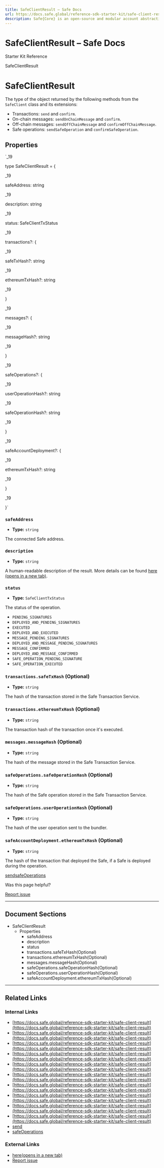 ```yaml
---
title: SafeClientResult – Safe Docs
url: https://docs.safe.global/reference-sdk-starter-kit/safe-client-result
description: Safe{Core} is an open-source and modular account abstraction stack. Learn about its features and how to use it.
---
```


# SafeClientResult – Safe Docs

Starter Kit Reference

SafeClientResult

# SafeClientResult

The type of the object returned by the following methods from the `SafeClient` class and its extensions:

- Transactions: `send` and `confirm`.
- On-chain messages: `sendOnChainMessage` and `confirm`.
- Off-chain messages: `sendOffChainMessage` and `confirmOffChainMessage`.
- Safe operations: `sendSafeOperation` and `confirmSafeOperation`.

## Properties

`_19

type SafeClientResult = {

_19

safeAddress: string

_19

description: string

_19

status: SafeClientTxStatus

_19

transactions?: {

_19

safeTxHash?: string

_19

ethereumTxHash?: string

_19

}

_19

messages?: {

_19

messageHash?: string

_19

}

_19

safeOperations?: {

_19

userOperationHash?: string

_19

safeOperationHash?: string

_19

}

_19

safeAccountDeployment?: {

_19

ethereumTxHash?: string

_19

}

_19

}`

### `safeAddress`

- **Type:** `string`

The connected Safe address.

### `description`

- **Type:** `string`

A human-readable description of the result. More details can be found [here (opens in a new tab)](https://github.com/safe-global/safe-core-sdk/blob/main/packages/sdk-starter-kit/src/constants.ts).

### `status`

- **Type:** `SafeClientTxStatus`

The status of the operation.

- `PENDING_SIGNATURES`
- `DEPLOYED_AND_PENDING_SIGNATURES`
- `EXECUTED`
- `DEPLOYED_AND_EXECUTED`
- `MESSAGE_PENDING_SIGNATURES`
- `DEPLOYED_AND_MESSAGE_PENDING_SIGNATURES`
- `MESSAGE_CONFIRMED`
- `DEPLOYED_AND_MESSAGE_CONFIRMED`
- `SAFE_OPERATION_PENDING_SIGNATURE`
- `SAFE_OPERATION_EXECUTED`

### `transactions.safeTxHash` (Optional)

- **Type:** `string`

The hash of the transaction stored in the Safe Transaction Service.

### `transactions.ethereumTxHash` (Optional)

- **Type:** `string`

The transaction hash of the transaction once it's executed.

### `messages.messageHash` (Optional)

- **Type:** `string`

The hash of the message stored in the Safe Transaction Service.

### `safeOperations.safeOperationHash` (Optional)

- **Type:** `string`

The hash of the Safe operation stored in the Safe Transaction Service.

### `safeOperations.userOperationHash` (Optional)

- **Type:** `string`

The hash of the user operation sent to the bundler.

### `safeAccountDeployment.ethereumTxHash` (Optional)

- **Type:** `string`

The hash of the transaction that deployed the Safe, if a Safe is deployed during the operation.

[send](/reference-sdk-starter-kit/safe-client/send "send")[safeOperations](/reference-sdk-starter-kit/safe-operations "safeOperations")

Was this page helpful?

[Report issue](https://github.com/safe-global/safe-docs/issues/new?assignees=&labels=nextra-feedback&projects=&template=nextra-feedback.yml&title=%5BFeedback%5D+)

---

## Document Sections

- SafeClientResult
  - Properties
    - safeAddress
    - description
    - status
    - transactions.safeTxHash(Optional)
    - transactions.ethereumTxHash(Optional)
    - messages.messageHash(Optional)
    - safeOperations.safeOperationHash(Optional)
    - safeOperations.userOperationHash(Optional)
    - safeAccountDeployment.ethereumTxHash(Optional)

---

## Related Links

### Internal Links

- [https://docs.safe.global/reference-sdk-starter-kit/safe-client-result](https://docs.safe.global/reference-sdk-starter-kit/safe-client-result)
- [https://docs.safe.global/reference-sdk-starter-kit/safe-client-result](https://docs.safe.global/reference-sdk-starter-kit/safe-client-result)
- [https://docs.safe.global/reference-sdk-starter-kit/safe-client-result](https://docs.safe.global/reference-sdk-starter-kit/safe-client-result)
- [https://docs.safe.global/reference-sdk-starter-kit/safe-client-result](https://docs.safe.global/reference-sdk-starter-kit/safe-client-result)
- [https://docs.safe.global/reference-sdk-starter-kit/safe-client-result](https://docs.safe.global/reference-sdk-starter-kit/safe-client-result)
- [https://docs.safe.global/reference-sdk-starter-kit/safe-client-result](https://docs.safe.global/reference-sdk-starter-kit/safe-client-result)
- [https://docs.safe.global/reference-sdk-starter-kit/safe-client-result](https://docs.safe.global/reference-sdk-starter-kit/safe-client-result)
- [https://docs.safe.global/reference-sdk-starter-kit/safe-client-result](https://docs.safe.global/reference-sdk-starter-kit/safe-client-result)
- [https://docs.safe.global/reference-sdk-starter-kit/safe-client-result](https://docs.safe.global/reference-sdk-starter-kit/safe-client-result)
- [https://docs.safe.global/reference-sdk-starter-kit/safe-client-result](https://docs.safe.global/reference-sdk-starter-kit/safe-client-result)
- [send](https://docs.safe.global/reference-sdk-starter-kit/safe-client/send)
- [safeOperations](https://docs.safe.global/reference-sdk-starter-kit/safe-operations)

### External Links

- [here(opens in a new tab)](https://github.com/safe-global/safe-core-sdk/blob/main/packages/sdk-starter-kit/src/constants.ts)
- [Report issue](https://github.com/safe-global/safe-docs/issues/new?assignees=&labels=nextra-feedback&projects=&template=nextra-feedback.yml&title=%5BFeedback%5D+)
